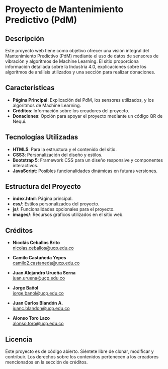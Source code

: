 # **Proyecto de Mantenimiento Predictivo (PdM)**

## **Descripción**
Este proyecto web tiene como objetivo ofrecer una visión integral del Mantenimiento Predictivo (PdM) mediante el uso de datos de sensores de vibración y algoritmos de Machine Learning. El sitio proporciona información detallada sobre la Industria 4.0, explicaciones sobre los algoritmos de análisis utilizados y una sección para realizar donaciones.

## **Características**
- **Página Principal**: Explicación del PdM, los sensores utilizados, y los algoritmos de Machine Learning.
- **Créditos**: Información sobre los creadores del proyecto.
- **Donaciones**: Opción para apoyar el proyecto mediante un código QR de Nequi.

## **Tecnologías Utilizadas**
- **HTML5**: Para la estructura y el contenido del sitio.
- **CSS3**: Personalización del diseño y estilos.
- **Bootstrap 5**: Framework CSS para un diseño responsive y componentes interactivos.
- **JavaScript**: Posibles funcionalidades dinámicas en futuras versiones.

## **Estructura del Proyecto**
- **index.html**: Página principal.
- **css/**: Estilos personalizados del proyecto.
- **js/**: Funcionalidades opcionales para el proyecto.
- **images/**: Recursos gráficos utilizados en el sitio web.

## **Créditos**
- **Nicolás Ceballos Brito**  
  [nicolas.ceballos@ucp.edu.co](mailto:nicolas.ceballos@ucp.edu.co)

- **Camilo Castañeda Yepes**  
  [camilo2.castaneda@ucp.edu.co](mailto:camilo2.castaneda@ucp.edu.co)

- **Juan Alejandro Urueña Serna**  
  [juan.uruena@ucp.edu.co](mailto:juan.uruena@ucp.edu.co)

- **Jorge Bañol**  
  [jorge.banol@ucp.edu.co](mailto:jorge.banol@ucp.edu.co)

- **Juan Carlos Blandón A.**  
  [juanc.blandon@ucp.edu.co](mailto:juanc.blandon@ucp.edu.co)

- **Alonso Toro Lazo**  
  [alonso.toro@ucp.edu.co](mailto:alonso.toro@ucp.edu.co)

## **Licencia**
Este proyecto es de código abierto. Siéntete libre de clonar, modificar y contribuir. Los derechos sobre los contenidos pertenecen a los creadores mencionados en la sección de créditos.
